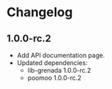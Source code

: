 # Changelog

## 1.0.0-rc.2

 - Add API documentation page.
 - Updated dependencies:
    - lib-grenada 1.0.0-rc.2
    - poomoo 1.0.0-rc.2
